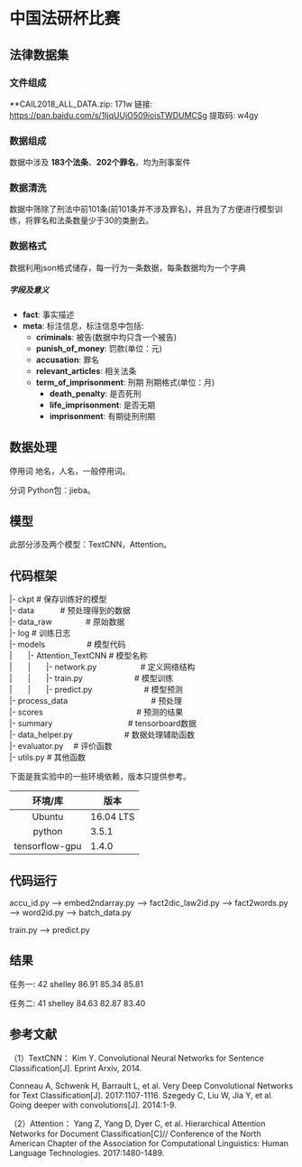 # 中国法研杯比赛

## 法律数据集

### 文件组成
**CAIL2018_ALL_DATA.zip: 171w  链接: https://pan.baidu.com/s/1IjqUUjO509ioisTWDUMCSg 提取码: w4gy

### 数据组成
数据中涉及 **183个法条**、**202个罪名**，均为刑事案件

### 数据清洗
数据中筛除了刑法中前101条(前101条并不涉及罪名)，并且为了方便进行模型训练，将罪名和法条数量少于30的类删去。

### 数据格式
数据利用json格式储存，每一行为一条数据，每条数据均为一个字典
##### 字段及意义
* **fact**: 事实描述
* **meta**: 标注信息，标注信息中包括:
	* **criminals**: 被告(数据中均只含一个被告)
	* **punish\_of\_money**: 罚款(单位：元)
	* **accusation**: 罪名
	* **relevant\_articles**: 相关法条
	* **term\_of\_imprisonment**: 刑期
		刑期格式(单位：月)
		* **death\_penalty**: 是否死刑
		* **life\_imprisonment**: 是否无期
		* **imprisonment**: 有期徒刑刑期

## 数据处理
停用词
地名，人名，一般停用词。

分词
Python包：jieba。

## 模型
此部分涉及两个模型：TextCNN，Attention。

##  代码框架
|- ckpt       # 保存训练好的模型<br/>
|- data　　　    # 预处理得到的数据<br/>
|- data_raw　　　　   # 原始数据<br/>
|- log                    # 训练日志<br/>
|- models　　　　　  # 模型代码<br/>
|　　|- Attention_TextCNN               # 模型名称<br/>
|　　|　　|- network.py　　　   　　    # 定义网络结构<br/>
|　　|　　|- train.py　　　　  　　      # 模型训练<br/>
|　　|　　|- predict.py　　　  　　    　# 模型预测<br/>
|- process_data　　　　　  　　　　　  # 预处理<br/>
|- scores　　　　   　　　　  　　　   # 预测的结果<br/>
|- summary　　　　　　　　  　       # tensorboard数据<br/>
|- data_helper.py　　　　　   　        # 数据处理辅助函数<br/>
|- evaluator.py　                       # 评价函数<br/>
|- utils.py                             # 其他函数<br/>

下面是我实验中的一些环境依赖，版本只提供参考。

|环境/库|版本|
|:---------:|----------|
|Ubuntu|16.04 LTS|
|python|3.5.1|
|tensorflow-gpu|1.4.0|

## 代码运行
accu_id.py --> embed2ndarray.py --> fact2dic_law2id.py --> fact2words.py --> word2id.py --> batch_data.py

train.py --> predict.py

## 结果
任务一:
42	shelley	86.91	85.34	85.81

任务二:
41	shelley	84.63	82.87	83.40

## 参考文献
（1）TextCNN：
Kim Y. Convolutional Neural Networks for Sentence Classification[J]. Eprint Arxiv, 2014.<br/>

Conneau A, Schwenk H, Barrault L, et al. Very Deep Convolutional Networks for Text Classification[J]. 2017:1107-1116.
Szegedy C, Liu W, Jia Y, et al. Going deeper with convolutions[J]. 2014:1-9.<br/>

（2）Attention：
Yang Z, Yang D, Dyer C, et al. Hierarchical Attention Networks for Document Classification[C]// Conference of the North American Chapter of the Association for Computational Linguistics: Human Language Technologies. 2017:1480-1489.<br/>

